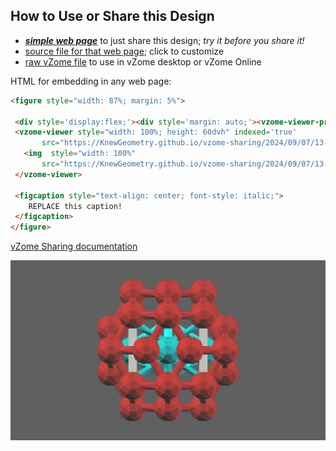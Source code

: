 
## How to Use or Share this Design

 - [***simple web page***](<https://KnewGeometry.github.io/vzome-sharing/2024/09/07/13-52-08-Knew-Geometry-CosmicMind™-IntroMicro-Kit/>) to just share this design; *try it before you share it!*
 - [source file for that web page](<https://github.com/KnewGeometry/vzome-sharing/edit/main/2024/09/07/13-52-08-Knew-Geometry-CosmicMind™-IntroMicro-Kit/index.md>); click to customize
 - [raw vZome file](<https://raw.githubusercontent.com/KnewGeometry/vzome-sharing/main/2024/09/07/13-52-08-Knew-Geometry-CosmicMind™-IntroMicro-Kit/Knew-Geometry-CosmicMind™-IntroMicro-Kit.vZome>) to use in vZome desktop or vZome Online
 
 HTML for embedding in any web page:
 ```html
<figure style="width: 87%; margin: 5%">
  
  <div style='display:flex;'><div style='margin: auto;'><vzome-viewer-previous load-camera='true' label='prev step'></vzome-viewer-previous><vzome-viewer-next load-camera='true' label='next step'></vzome-viewer-next></div></div>
  <vzome-viewer style="width: 100%; height: 60dvh" indexed='true'
        src="https://KnewGeometry.github.io/vzome-sharing/2024/09/07/13-52-08-Knew-Geometry-CosmicMind™-IntroMicro-Kit/Knew-Geometry-CosmicMind™-IntroMicro-Kit.vZome" >
    <img  style="width: 100%"
        src="https://KnewGeometry.github.io/vzome-sharing/2024/09/07/13-52-08-Knew-Geometry-CosmicMind™-IntroMicro-Kit/Knew-Geometry-CosmicMind™-IntroMicro-Kit.png" >
  </vzome-viewer>

  <figcaption style="text-align: center; font-style: italic;">
     REPLACE this caption!
  </figcaption>
</figure>

 ```

[vZome Sharing documentation](https://vzome.github.io/vzome/sharing.html#how-it-works)

![Image](<Knew-Geometry-CosmicMind™-IntroMicro-Kit.png>)

